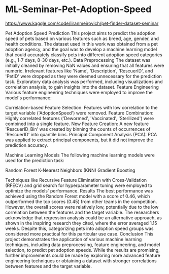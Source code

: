# ML-Seminar-Pet-Adoption-Speed
https://www.kaggle.com/code/liranmeirovich/pet-finder-dataset-seminar

Pet Adoption Speed Prediction
This project aims to predict the adoption speed of pets based on various features such as breed, age, gender, and health conditions. The dataset used in this work was obtained from a pet adoption agency, and the goal was to develop a machine learning model that could accurately classify pets into different adoption speed categories (e.g., 1-7 days, 8-30 days, etc.).
Data Preprocessing
The dataset was initially cleaned by removing NaN values and ensuring that all features were numeric. Irrelevant features like 'Name', 'Description', 'RescuerID', and 'PetID' were dropped as they were deemed unnecessary for the prediction task. Exploratory data analysis was performed, including visualizations and correlation analysis, to gain insights into the dataset.
Feature Engineering
Various feature engineering techniques were employed to improve the model's performance:

Correlation-based Feature Selection: Features with low correlation to the target variable ('AdoptionSpeed') were removed.
Feature Combination: Highly correlated features ('Dewormed', 'Vaccinated', 'Sterilized') were combined into a single feature.
New Feature Creation: A new feature 'RescuerID_Bin' was created by binning the counts of occurrences of 'RescuerID' into quantile bins.
Principal Component Analysis (PCA): PCA was applied to extract principal components, but it did not improve the prediction accuracy.

Machine Learning Models
The following machine learning models were used for the prediction task:

Random Forest
K-Nearest Neighbors (KNN)
Gradient Boosting

Techniques like Recursive Feature Elimination with Cross-Validation (RFECV) and grid search for hyperparameter tuning were employed to optimize the models' performance.
Results
The best performance was achieved using the Random Forest model with a score of 0.46, which outperformed the top scores (0.45) from other teams in the competition. However, the overall scores were relatively low, potentially due to the low correlation between the features and the target variable.
The researchers acknowledge that regression analysis could be an alternative approach, as shown in the inspiring research they cited, where the error averaged 1.15 weeks. Despite this, categorizing pets into adoption speed groups was considered more practical for this particular use case.
Conclusion
This project demonstrates the application of various machine learning techniques, including data preprocessing, feature engineering, and model selection, to predict pet adoption speeds. While the results are promising, further improvements could be made by exploring more advanced feature engineering techniques or obtaining a dataset with stronger correlations between features and the target variable.
